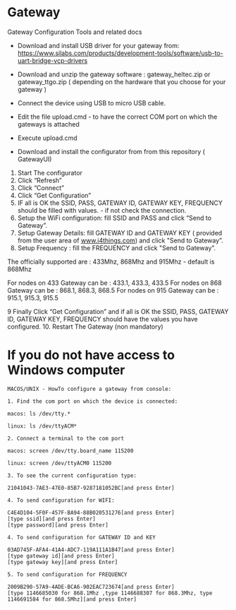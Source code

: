 # Gateway

Gateway Configuration Tools and related docs

- Download and install USB driver for your gateway from: https://www.silabs.com/products/development-tools/software/usb-to-uart-bridge-vcp-drivers

- Download and unzip the gateway software : gateway_heltec.zip or gateway_ttgo.zip ( depending on the hardware that you choose for your gateway )

- Connect the device using USB to micro USB cable.

- Edit the file upload.cmd - to have the correct COM port on which the gateways is attached

- Execute upload.cmd 

- Download and install the configurator from  from this repository ( GatewayUI)


1. Start The configurator
2. Click “Refresh”
3. Click “Connect”
4. Click “Get Configuration”
5. IF all is OK the SSID, PASS, GATEWAY ID, GATEWAY KEY, FREQUENCY should be filled with values.  - if not check the connection.
6. Setup the WiFi configuration: fill SSID and PASS and click “Send  to Gateway”.
7. Setup Gateway Details: fill GATEWAY ID and GATEWAY KEY ( provided from the user area of www.i4things.com) and click "Send to Gateway”.
8. Setup Frequency : fill the FREQUENCY and click "Send to Gateway”.

The officially supported are : 433Mhz, 868Mhz and 915Mhz - default is 868Mhz

For nodes on 433 Gateway can be : 433.1, 433.3, 433.5 
For nodes on 868 Gateway can be : 868.1, 868.3, 868.5 
For nodes on 915 Gateway can be : 915.1, 915.3, 915.5

9 Finally Click “Get Configuration” and if all is OK the SSID, PASS, GATEWAY ID, GATEWAY KEY, FREQUENCY should have the values you have configured.
10. Restart The Gateway (non mandatory) 

# If you do not have access to Windows computer

```
MACOS/UNIX - HowTo configure a gateway from console:

1. Find the com port on which the device is connected:

macos: ls /dev/tty.*

linux: ls /dev/ttyACM*

2. Connect a terminal to the com port

macos: screen /dev/tty.board_name 115200

linux: screen /dev/ttyACM0 115200

3. To see the current configuration type:

21041043-7AE3-47E0-85B7-9287181052BC[and press Enter]

4. To send configuration for WIFI:

C4E4D104-5F0F-457F-BA94-88B020531276[and press Enter]
[type ssid][and press Enter]
[type password][and press Enter]

4. To send configuration for GATEWAY ID and KEY

03AD745F-AFA4-41A4-ADC7-119A111A1B47[and press Enter]
[type gateway id][and press Enter]
[type gateway key][and press Enter]

5. To send configuration for FREQUENCY

2009B290-57A9-4ADE-BCA6-902EAC723674[and press Enter]
[type 1146685030 for 868.1Mhz ,type 1146688307 for 868.3Mhz, type 1146691584 for 868.5Mhz][and press Enter]
```
